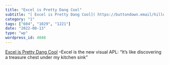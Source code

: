 ```yaml
---
title: "Excel is Pretty Dang Cool"
subtitle: "[ Excel is Pretty Dang Cool]( https://buttondown.email/hillelwayne/archive/excel-is-pretty-dang-cool..."
category: "1"
tags: ["604", "1029", "1221"]
date: "2022-08-13"
type: "wp"
wordpress_id: 4048
---
```

[ Excel is Pretty Dang Cool]( https://buttondown.email/hillelwayne/archive/excel-is-pretty-dang-cool/) –Excel is the new visual APL: “It’s like discovering a treasure chest under my kitchen sink”